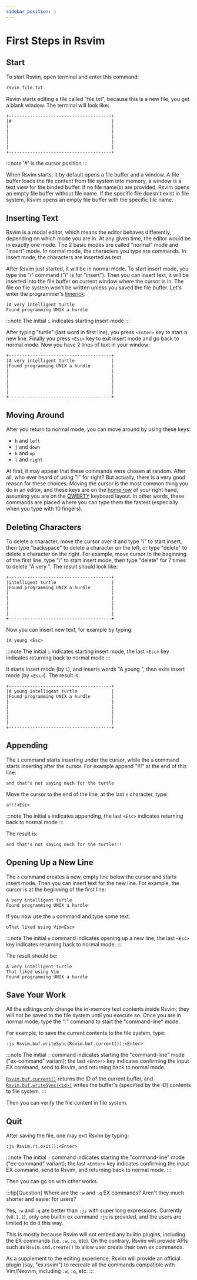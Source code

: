 ```yaml
---
sidebar_position: 1
---
```


# First Steps in Rsvim

## Start

To start Rsvim, open terminal and enter this command:

```bash
rsvim file.txt
```

Rsvim starts editing a file called "file.txt", because this is a new file, you get a blank window. The terminal will look like:

```text
+---------------------------------------+
|#                                      |
|                                       |
|                                       |
|                                       |
|                                       |
|                                       |
+---------------------------------------+
```

:::note
'#' is the cursor position
:::

When Rsvim starts, it by default opens a file buffer and a window. A file buffer loads the file content from file system into memory, a window is a text view for the binded buffer. If no file name(s) are provided, Rsvim opens an empty file buffer without file name. If the specific file doesn't exist in file system, Rsvim opens an empty file buffer with the specific file name.

## Inserting Text

Rsvim is a modal editor, which means the editor behaves differently, depending on which mode you are in. At any given time, the editor would be in exactly one mode. The 2 basic modes are called "normal" mode and "insert" mode. In normal mode, the characters you type are commands. In insert mode, the characters are inserted as text.

After Rsvim just started, it will be in normal mode. To start insert mode, you type the "i" command ("i" is for "insert"). Then you can insert text, it will be inserted into the file buffer on current window where the cursor is in. The file on file system won't be written unless you saved the file buffer. Let's enter the programmer's [limerick](https://vimhelp.org/usr_02.txt.html#02.2):

```text
iA very intelligent turtle
Found programming UNIX a hurdle
```

:::note
The initial `i` indicates starting insert mode
:::

After typing "turtle" (last word in first line), you press `<Enter>` key to start a new line. Finally you press `<Esc>` key to exit insert mode and go back to normal mode. Now you have 2 lines of text in your window:

```text
+---------------------------------------+
|A very intelligent turtle              |
|Found programming UNIX a hurdle        |
|                                       |
|                                       |
|                                       |
|                                       |
|                                       |
+---------------------------------------+
```

## Moving Around

After you return to normal mode, you can move around by using these keys:

- `h` and `left`
- `j` and `down`
- `k` and `up`
- `l` and `right`

At first, it may appear that these commands were chosen at random. After all, who ever heard of using "l" for right? But actually, there is a very good reason for these choices: Moving the cursor is the most common thing you do in an editor, and these keys are on the [home row](https://simple.wikipedia.org/wiki/Home_row) of your right hand, assuming you are on the [QWERTY](https://en.wikipedia.org/wiki/QWERTY) keyboard layout. In other words, these commands are placed where you can type them the fastest (especially when you type with 10 fingers).

## Deleting Characters

To delete a character, move the cursor over it and type "i" to start insert, then type "backspace" to delete a character on the left, or type "delete" to delete a character on the right. For example, move cursor to the beginning of the first line, type "i" to start insert mode, then type "delete" for 7 times to delete "A very ". The result should look like:

```text
+---------------------------------------+
|intelligent turtle                     |
|Found programming UNIX a hurdle        |
|                                       |
|                                       |
|                                       |
|                                       |
|                                       |
+---------------------------------------+
```

Now you can insert new text, for example by typing:

```text
iA young <Esc>
```

:::note
The initial `i` indicates starting insert mode, the last `<Esc>` key indicates returning back to normal mode
:::

It starts insert mode (by `i`), and inserts words "A young ", then exits insert mode (by `<Esc>`). The result is:

```text
+---------------------------------------+
|A young intelligent turtle             |
|Found programming UNIX a hurdle        |
|                                       |
|                                       |
|                                       |
|                                       |
|                                       |
+---------------------------------------+
```

## Appending

The `i` command starts inserting under the cursor, while the `a` command starts inserting after the cursor. For example append "!!!" at the end of this line:

```text
and that's not saying much for the turtle
```

Move the cursor to the end of the line, at the last `e` character, type:

```text
a!!!<Esc>
```

:::note
The initial `a` indicates appending, the last `<Esc>` indicates returning back to normal mode
:::

The result is:

```text
and that's not saying much for the turtle!!!
```

## Opening Up a New Line

The `o` command creates a new, empty line below the cursor and starts insert mode. Then you can insert text for the new line. For example, the cursor is at the beginning of the first line:

```text
A very intelligent turtle
Found programming UNIX a hurdle
```

If you now use the `o` command and type some text:

```text
oThat liked using Vim<Esc>
```

:::note
The initial `o` command indicates opening up a new line; the last `<Esc>` key indicates returning back to normal mode.
:::

The result should be:

```text {2}
A very intelligent turtle
That liked using Vim
Found programming UNIX a hurdle
```

## Save Your Work

All the editings only change the in-memory text contents inside Rsvim; they will not be saved to the file system until you execute so. Once you are in normal mode, type the ":" command to start the "command-line" mode.

For example, to save the current contents to the file system, type:

```text
:js Rsvim.buf.writeSync(Rsvim.buf.current());<Enter>
```

:::note
The initial `:` command indicates starting the "command-line" mode ("ex-command" variant); the last `<Enter>` key indicates confirming the input EX command, send to Rsvim, and returning back to normal mode.

[`Rsvim.buf.current()`](/docs/next/api/rsvim/classes/RsvimBuf#current) returns the ID of the current buffer, and
[`Rsvim.buf.writeSync(<id>)`](/docs/next/api/rsvim/classes/RsvimBuf#writesync) writes the buffer's (specified by the ID) contents to file system.
:::

Then you can verify the file content in file system.

## Quit

After saving the file, one may exit Rsvim by typing:

```text
:js Rsvim.rt.exit();<Enter>
```

:::note
The initial `:` command indicates starting the "command-line" mode ("ex-command" variant); the last `<Enter>` key indicates confirming the input EX command, send to Rsvim, and returning back to normal mode.
:::

Then you can go on with other works.

:::tip[Question]
Where are the `:w` and `:q` EX commands? Aren't they much shorter and easier for users?

Yes, `:w` and `:q` are better than `:js` with super long expressions.
Currently (`v0.1.1`), only one builtin ex command `:js` is provided, and the users are limited to do it this way.

This is mostly because Rsvim will not embed any builtin plugins, including the EX commands (i.e. `:w`, `:q`, etc).
On the contrary, Rsvim will provide APIs such as `Rsvim.cmd.create()` to allow user create their own ex commands.

As a supplement to the editing experience, Rsvim will provide an official plugin (say, "ex.rsvim") to recreate all the commands
compatible with Vim/Neovim, including `:w`, `:q`, etc.
:::
